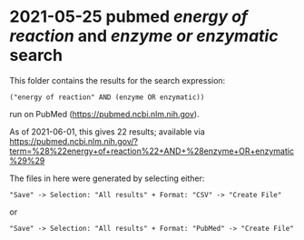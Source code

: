 # 2021-05-25 pubmed _energy of reaction_ and _enzyme or enzymatic_ search

This folder contains the results for the search expression:

```
("energy of reaction" AND (enzyme OR enzymatic))
```

run on PubMed (https://pubmed.ncbi.nlm.nih.gov).

As of 2021-06-01, this gives 22 results; available via https://pubmed.ncbi.nlm.nih.gov/?term=%28%22energy+of+reaction%22+AND+%28enzyme+OR+enzymatic%29%29

The files in here were generated by selecting either:

    "Save" -> Selection: "All results" + Format: "CSV" -> "Create File"

or

    "Save" -> Selection: "All results" + Format: "PubMed" -> "Create File"
